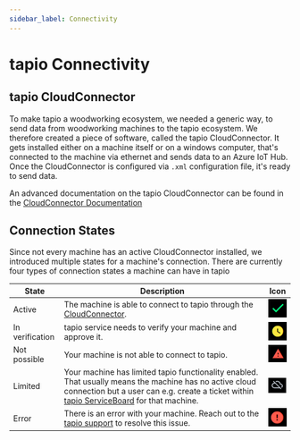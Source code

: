 ```yaml
---
sidebar_label: Connectivity
---
```


# tapio Connectivity

## tapio CloudConnector

To make tapio a woodworking ecosystem, we needed a generic way, to send data from woodworking machines to the tapio ecosystem. We therefore created a piece of software, called the tapio CloudConnector. It gets installed either on a machine itself or on a windows computer, that's connected to the machine via ethernet and sends data to an Azure IoT Hub. Once the CloudConnector is configured via `.xml` configuration file, it's ready to send data.

An advanced documentation on the tapio CloudConnector can be found in the [CloudConnector Documentation](../manufacturer/cloud-connector)

## Connection States

Since not every machine has an active CloudConnector installed, we introduced multiple states for a machine's connection.
There are currently four types of connection states a machine can have in tapio  

| State           | Description                                                                                                                                                                                                                                                                 | Icon                                                    |
| --------------- | --------------------------------------------------------------------------------------------------------------------------------------------------------------------------------------------------------------------------------------------------------------------------- | ------------------------------------------------------- |
| Active          | The machine is able to connect to tapio through the [CloudConnector](#tapio-cloudconnector).                                                                                                                                                                                | ![Active](../../static/img/docs/active-machine.png)                  |
| In verification | tapio service needs to verify your machine and approve it.                                                                                                                                                                                                                  | ![In verification](../../static/img/docs/inverification-machine.png) |
| Not possible    | Your machine is not able to connect to tapio.                                                                                                                                                                                                                               | ![Not possible](../../static/img/docs/not-possible-machine.png)       |
| Limited         | Your machine has limited tapio functionality enabled. That usually means the machine has no active cloud connection but a user can e.g. create a ticket within [tapio ServiceBoard](https://apps.apple.com/de/app/tapio-serviceboard/id1359195005) for that machine. | ![Limited](../../static/img/docs/offline-machine.png)                |
| Error           | There is an error with your machine. Reach out to the [tapio support](mailto:developer@tapio.one) to resolve this issue.                                                                                                                                                    | ![Error](../../static/img/docs/error-machine.png)                    |

